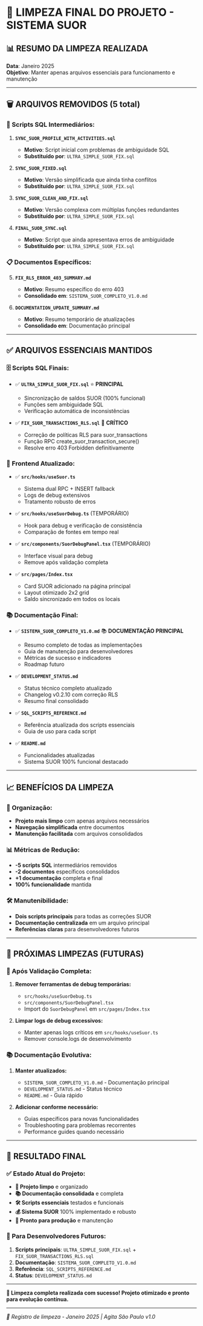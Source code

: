 # 🧹 LIMPEZA FINAL DO PROJETO - SISTEMA SUOR

## 📊 **RESUMO DA LIMPEZA REALIZADA**

**Data**: Janeiro 2025  
**Objetivo**: Manter apenas arquivos essenciais para funcionamento e manutenção

---

## 🗑️ **ARQUIVOS REMOVIDOS (5 total)**

### **📝 Scripts SQL Intermediários:**
1. **`SYNC_SUOR_PROFILE_WITH_ACTIVITIES.sql`**
   - **Motivo**: Script inicial com problemas de ambiguidade SQL
   - **Substituído por**: `ULTRA_SIMPLE_SUOR_FIX.sql`

2. **`SYNC_SUOR_FIXED.sql`**
   - **Motivo**: Versão simplificada que ainda tinha conflitos
   - **Substituído por**: `ULTRA_SIMPLE_SUOR_FIX.sql`

3. **`SYNC_SUOR_CLEAN_AND_FIX.sql`**
   - **Motivo**: Versão complexa com múltiplas funções redundantes
   - **Substituído por**: `ULTRA_SIMPLE_SUOR_FIX.sql`

4. **`FINAL_SUOR_SYNC.sql`**
   - **Motivo**: Script que ainda apresentava erros de ambiguidade
   - **Substituído por**: `ULTRA_SIMPLE_SUOR_FIX.sql`

### **📋 Documentos Específicos:**
5. **`FIX_RLS_ERROR_403_SUMMARY.md`**
   - **Motivo**: Resumo específico do erro 403
   - **Consolidado em**: `SISTEMA_SUOR_COMPLETO_V1.0.md`

6. **`DOCUMENTATION_UPDATE_SUMMARY.md`**
   - **Motivo**: Resumo temporário de atualizações
   - **Consolidado em**: Documentação principal

---

## ✅ **ARQUIVOS ESSENCIAIS MANTIDOS**

### **🗄️ Scripts SQL Finais:**
- ✅ **`ULTRA_SIMPLE_SUOR_FIX.sql`** ⭐ **PRINCIPAL**
  - Sincronização de saldos SUOR (100% funcional)
  - Funções sem ambiguidade SQL
  - Verificação automática de inconsistências

- ✅ **`FIX_SUOR_TRANSACTIONS_RLS.sql`** 🔧 **CRÍTICO**
  - Correção de políticas RLS para suor_transactions
  - Função RPC create_suor_transaction_secure()
  - Resolve erro 403 Forbidden definitivamente

### **📱 Frontend Atualizado:**
- ✅ **`src/hooks/useSuor.ts`**
  - Sistema dual RPC + INSERT fallback
  - Logs de debug extensivos
  - Tratamento robusto de erros

- ✅ **`src/hooks/useSuorDebug.ts`** (TEMPORÁRIO)
  - Hook para debug e verificação de consistência
  - Comparação de fontes em tempo real

- ✅ **`src/components/SuorDebugPanel.tsx`** (TEMPORÁRIO)
  - Interface visual para debug
  - Remove após validação completa

- ✅ **`src/pages/Index.tsx`**
  - Card SUOR adicionado na página principal
  - Layout otimizado 2x2 grid
  - Saldo sincronizado em todos os locais

### **📚 Documentação Final:**
- ✅ **`SISTEMA_SUOR_COMPLETO_V1.0.md`** 📚 **DOCUMENTAÇÃO PRINCIPAL**
  - Resumo completo de todas as implementações
  - Guia de manutenção para desenvolvedores
  - Métricas de sucesso e indicadores
  - Roadmap futuro

- ✅ **`DEVELOPMENT_STATUS.md`**
  - Status técnico completo atualizado
  - Changelog v0.2.10 com correção RLS
  - Resumo final consolidado

- ✅ **`SQL_SCRIPTS_REFERENCE.md`**
  - Referência atualizada dos scripts essenciais
  - Guia de uso para cada script

- ✅ **`README.md`**
  - Funcionalidades atualizadas
  - Sistema SUOR 100% funcional destacado

---

## 📈 **BENEFÍCIOS DA LIMPEZA**

### **🎯 Organização:**
- **Projeto mais limpo** com apenas arquivos necessários
- **Navegação simplificada** entre documentos
- **Manutenção facilitada** com arquivos consolidados

### **📊 Métricas de Redução:**
- **-5 scripts SQL** intermediários removidos
- **-2 documentos** específicos consolidados
- **+1 documentação** completa e final
- **100% funcionalidade** mantida

### **🛠️ Manutenibilidade:**
- **Dois scripts principais** para todas as correções SUOR
- **Documentação centralizada** em um arquivo principal
- **Referências claras** para desenvolvedores futuros

---

## 🔮 **PRÓXIMAS LIMPEZAS (FUTURAS)**

### **🧹 Após Validação Completa:**
1. **Remover ferramentas de debug temporárias:**
   - `src/hooks/useSuorDebug.ts`
   - `src/components/SuorDebugPanel.tsx`
   - Import do `SuorDebugPanel` em `src/pages/Index.tsx`

2. **Limpar logs de debug excessivos:**
   - Manter apenas logs críticos em `src/hooks/useSuor.ts`
   - Remover console.logs de desenvolvimento

### **📚 Documentação Evolutiva:**
1. **Manter atualizados:**
   - `SISTEMA_SUOR_COMPLETO_V1.0.md` - Documentação principal
   - `DEVELOPMENT_STATUS.md` - Status técnico
   - `README.md` - Guia rápido

2. **Adicionar conforme necessário:**
   - Guias específicos para novas funcionalidades
   - Troubleshooting para problemas recorrentes
   - Performance guides quando necessário

---

## 🎉 **RESULTADO FINAL**

### **✅ Estado Atual do Projeto:**
- **🧹 Projeto limpo** e organizado
- **📚 Documentação consolidada** e completa
- **🛠️ Scripts essenciais** testados e funcionais
- **💰 Sistema SUOR** 100% implementado e robusto
- **🚀 Pronto para produção** e manutenção

### **🎯 Para Desenvolvedores Futuros:**
1. **Scripts principais**: `ULTRA_SIMPLE_SUOR_FIX.sql` + `FIX_SUOR_TRANSACTIONS_RLS.sql`
2. **Documentação**: `SISTEMA_SUOR_COMPLETO_V1.0.md`
3. **Referência**: `SQL_SCRIPTS_REFERENCE.md`
4. **Status**: `DEVELOPMENT_STATUS.md`

---

**🎊 Limpeza completa realizada com sucesso! Projeto otimizado e pronto para evolução contínua.**

---

*📝 Registro de limpeza - Janeiro 2025 | Agita São Paulo v1.0*